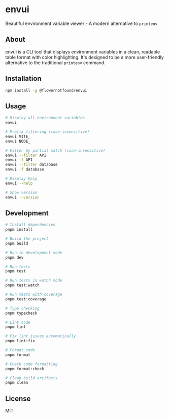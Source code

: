 # envui

Beautiful environment variable viewer - A modern alternative to `printenv`

## About

envui is a CLI tool that displays environment variables in a clean, readable table format with color highlighting. It's designed to be a more user-friendly alternative to the traditional `printenv` command.

## Installation

```bash
npm install -g @flowernotfound/envui
```

## Usage

```bash
# Display all environment variables
envui

# Prefix filtering (case-insensitive)
envui VITE_
envui NODE_

# Filter by partial match (case-insensitive)
envui --filter API
envui -f API
envui --filter database
envui -f database

# Display help
envui --help

# Show version
envui --version
```

## Development

```bash
# Install dependencies
pnpm install

# Build the project
pnpm build

# Run in development mode
pnpm dev

# Run tests
pnpm test

# Run tests in watch mode
pnpm test:watch

# Run tests with coverage
pnpm test:coverage

# Type checking
pnpm typecheck

# Lint code
pnpm lint

# Fix lint issues automatically
pnpm lint:fix

# Format code
pnpm format

# Check code formatting
pnpm format:check

# Clean build artifacts
pnpm clean
```

## License

MIT
